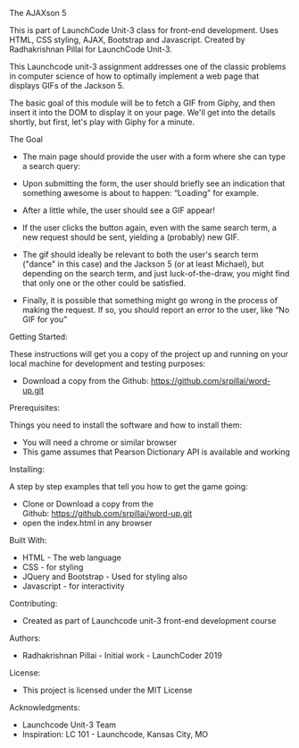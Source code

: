 
The AJAXson 5

This is part of LaunchCode Unit-3 class for front-end development.
Uses HTML, CSS styling, AJAX, Bootstrap and Javascript.
Created by Radhakrishnan Pillai for LaunchCode Unit-3.

This Launchcode unit-3 assignment addresses one of the classic problems in computer science of how to optimally implement a web page that displays GIFs of the Jackson 5.

The basic goal of this module will be to fetch a GIF from Giphy, and then insert it into the DOM to display it on your page. We'll get into the details shortly, but first, let's play with Giphy for a minute.


The Goal

- The main page  should provide the user with a form where she can type a search query:

- Upon submitting the form, the user should briefly see an indication that something awesome is about to happen: “Loading” for example.

- After a little while, the user should see a GIF appear!

- If the user clicks the button again, even with the same search term, a new request should be sent, yielding a (probably) new GIF.

- The gif should ideally be relevant to both the user's search term ("dance" in this case) and the Jackson 5 (or at least Michael), but depending on the search term, and just luck-of-the-draw, you might find that only one or the other could be satisfied.

- Finally, it is possible that something might go wrong in the process of making the request. If so, you should report an error to the user, like “No GIF for you”


Getting Started:

These instructions will get you a copy of the project up and running on your local machine for development and testing purposes:

* Download a copy from the Github: https://github.com/srpillai/word-up.git

Prerequisites:

Things you need to install the software and how to install them:

* You will need a chrome or similar browser
* This game assumes that Pearson Dictionary API is available and working

Installing:

A step by step examples that tell you how to get the game going:
* Clone or Download a copy from the Github: https://github.com/srpillai/word-up.git
* open the index.html in any browser

Built With:

* HTML - The web language
* CSS - for styling
* JQuery and Bootstrap - Used for styling also
* Javascript - for interactivity

Contributing:

* Created as part of Launchcode unit-3 front-end development course

Authors:

* Radhakrishnan Pillai - Initial work - LaunchCoder 2019

License:

* This project is licensed under the MIT License

Acknowledgments:

* Launchcode Unit-3 Team
* Inspiration: LC 101 - Launchcode, Kansas City, MO

